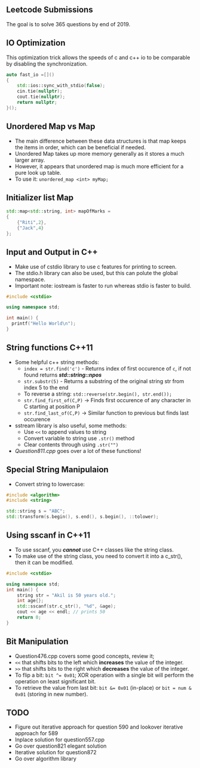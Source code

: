 ## Leetcode Submissions  
The goal is to solve 365 questions by end of 2019.

## IO Optimization  
This optimization trick allows the speeds of c and c++ io to be comparable by disabling the synchronization.
```c++
auto fast_io =[]()
{
    std::ios::sync_with_stdio(false);
    cin.tie(nullptr);
    cout.tie(nullptr);
    return nullptr;
}();
```

## Unordered Map vs Map 
- The main difference between these data structures is that map keeps the items in order, which can be beneficial if needed.
- Unordered Map takes up more memory generally as it stores a much larger array.
- However, it appears that unordered map is much more efficient for a pure look up table.
- To use it: `unordered_map <int> myMap;` 

## Initializer list Map
```c++
std::map<std::string, int> mapOfMarks = 
{
	{"Riti",2},
	{"Jack",4}
};
```

## Input and Output in C++  
- Make use of cstdio library to use c features for printing to screen.
- The stdio.h library can also be used, but this can polute the global namespace.
- Important note: iostream is faster to run whereas stdio is faster to build.

```c++
#include <cstdio>

using namespace std;

int main() {
  printf("Hello World\n");
}
```

## String functions C++11
- Some helpful c++ string methods:
	- `index = str.find('c')` - Returns index of first occurence of `c`, if not found returns <strong><em>std::string::npos</em></strong>
	- `str.substr(5)` - Returns a substring of the original string str from index 5 to the end
	- To reverse a string: `std::reverse(str.begin(), str.end());`
	- `str.find_first_of(C,P)` -> Finds first occurence of any character in C starting at position P
	- `str.find_last_of(C,P)` -> Similar function to previous but finds last occurence
- sstream library is also useful, some methods:
	- Use `<<` to append values to string
	- Convert variable to string use `.str()` method
	- Clear contents through using `.str("")`
- <em>Question811.cpp</em> goes over a lot of these functions!

## Special String Manipulaion
- Convert string to lowercase:
```c++
#include <algorithm>
#include <string>

std::string s = "ABC";
std::transform(s.begin(), s.end(), s.begin(), ::tolower);
```

## Using sscanf in C++11
- To use sscanf, you <em><strong>cannot</strong></em> use C++ classes like the string class.
- To make use of the string class, you need to convert it into a c_str(), then it can be modified.

```c++
#include <cstdio>

using namespace std;
int main() {
	string str = "Akil is 50 years old.";
	int age{};
	std::sscanf(str.c_str(), "%d", &age);
	cout << age << endl; // prints 50
	return 0;
}
```

## Bit Manipulation
- Question476.cpp covers some good concepts, review it;
- `<<` that shifts bits to the left which <strong>increases</strong> the value of the integer.
- `>>` that shifts bits to the right which <strong>decreases</strong> the value of the integer.
- To flip a bit: `bit ^= 0x01`; XOR operation with a single bit will perform the operation on least significant bit.
- To retrieve the value from last bit: `bit &= 0x01` (in-place) or `bit = num & 0x01` (storing in new number). 

## TODO
- Figure out iterative approach for question 590 and lookover iterative approach for 589
- Inplace solution for question557.cpp
- Go over question821 elegant solution
- Iterative solution for question872
- Go over algorithm library
